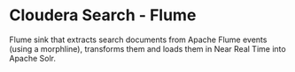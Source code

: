 # Cloudera Search - Flume

Flume sink that extracts search documents from Apache Flume events (using a morphline), transforms them and loads them in Near Real Time into Apache Solr. 
